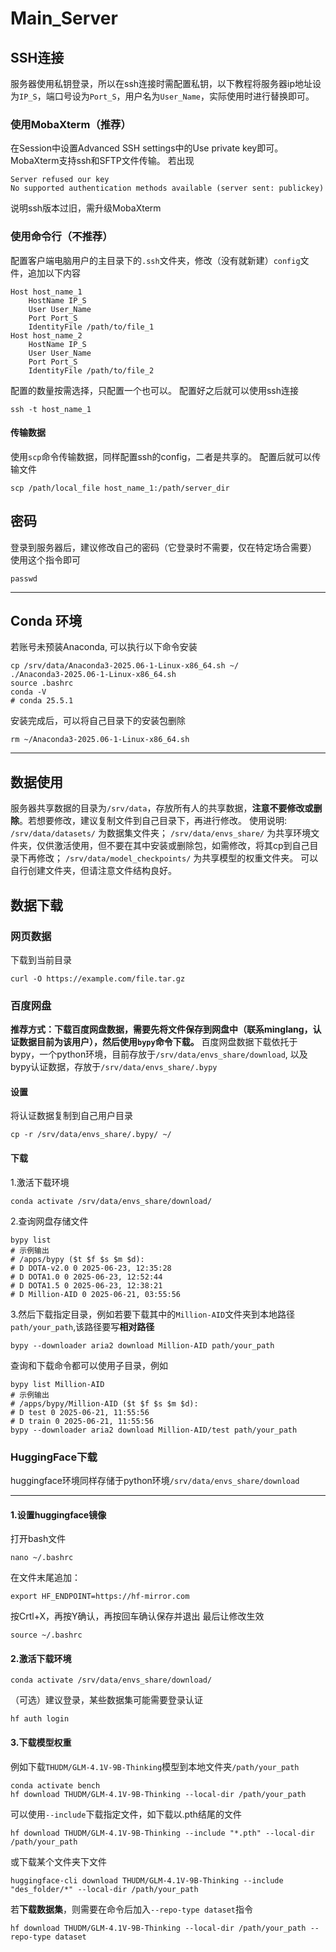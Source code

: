 # Main_Server
## SSH连接
服务器使用私钥登录，所以在ssh连接时需配置私钥，以下教程将服务器ip地址设为`IP_S`，端口号设为`Port_S`，用户名为`User_Name`，实际使用时进行替换即可。
### 使用MobaXterm（推荐）
在Session中设置Advanced SSH settings中的Use private key即可。
MobaXterm支持ssh和SFTP文件传输。
若出现
```
Server refused our key
No supported authentication methods available (server sent: publickey)
```
说明ssh版本过旧，需升级MobaXterm

### 使用命令行（不推荐）
配置客户端电脑用户的主目录下的`.ssh`文件夹，修改（没有就新建）`config`文件，追加以下内容
```
Host host_name_1
    HostName IP_S
    User User_Name
    Port Port_S
    IdentityFile /path/to/file_1
Host host_name_2
    HostName IP_S
    User User_Name
    Port Port_S
    IdentityFile /path/to/file_2
```
配置的数量按需选择，只配置一个也可以。
配置好之后就可以使用ssh连接
```
ssh -t host_name_1
```
#### 传输数据
使用`scp`命令传输数据，同样配置ssh的config，二者是共享的。
配置后就可以传输文件
```
scp /path/local_file host_name_1:/path/server_dir
```

## 密码
登录到服务器后，建议修改自己的密码（它登录时不需要，仅在特定场合需要）
使用这个指令即可
```
passwd
```


---
## Conda 环境
若账号未预装Anaconda, 可以执行以下命令安装
```
cp /srv/data/Anaconda3-2025.06-1-Linux-x86_64.sh ~/
./Anaconda3-2025.06-1-Linux-x86_64.sh
source .bashrc
conda -V
# conda 25.5.1
```

安装完成后，可以将自己目录下的安装包删除
```
rm ~/Anaconda3-2025.06-1-Linux-x86_64.sh
```

---

## 数据使用
服务器共享数据的目录为`/srv/data`，存放所有人的共享数据，**注意不要修改或删除**。若想要修改，建议复制文件到自己目录下，再进行修改。
使用说明:
`/srv/data/datasets/` 为数据集文件夹；
`/srv/data/envs_share/` 为共享环境文件夹，仅供激活使用，但不要在其中安装或删除包，如需修改，将其cp到自己目录下再修改；
`/srv/data/model_checkpoints/` 为共享模型的权重文件夹。
可以自行创建文件夹，但请注意文件结构良好。

## 数据下载
### 网页数据
下载到当前目录
```
curl -O https://example.com/file.tar.gz
```

### 百度网盘
**推荐方式：下载百度网盘数据，需要先将文件保存到网盘中（联系minglang，认证数据目前为该用户），然后使用`bypy`命令下载。**
百度网盘数据下载依托于bypy，一个python环境，目前存放于`/srv/data/envs_share/download`, 以及bypy认证数据，存放于`/srv/data/envs_share/.bypy`
#### 设置
将认证数据复制到自己用户目录
```
cp -r /srv/data/envs_share/.bypy/ ~/
```
#### 下载
1.激活下载环境
```
conda activate /srv/data/envs_share/download/
```

2.查询网盘存储文件
```
bypy list
# 示例输出
# /apps/bypy ($t $f $s $m $d):
# D DOTA-v2.0 0 2025-06-23, 12:35:28
# D DOTA1.0 0 2025-06-23, 12:52:44
# D DOTA1.5 0 2025-06-23, 12:38:21
# D Million-AID 0 2025-06-21, 03:55:56
```
3.然后下载指定目录，例如若要下载其中的`Million-AID`文件夹到本地路径`path/your_path`,该路径要写**相对路径**
```
bypy --downloader aria2 download Million-AID path/your_path
```
查询和下载命令都可以使用子目录，例如
```
bypy list Million-AID
# 示例输出
# /apps/bypy/Million-AID ($t $f $s $m $d):
# D test 0 2025-06-21, 11:55:56
# D train 0 2025-06-21, 11:55:56
bypy --downloader aria2 download Million-AID/test path/your_path
```

### HuggingFace下载
huggingface环境同样存储于python环境`/srv/data/envs_share/download`


---
#### 1.设置huggingface镜像
打开bash文件
```
nano ~/.bashrc
```
在文件末尾追加：
```
export HF_ENDPOINT=https://hf-mirror.com
```
按Crtl+X，再按Y确认，再按回车确认保存并退出
最后让修改生效
```
source ~/.bashrc
```

#### 2.激活下载环境
```
conda activate /srv/data/envs_share/download/
```
（可选）建议登录，某些数据集可能需要登录认证
```
hf auth login
```

#### 3.下载模型权重
例如下载`THUDM/GLM-4.1V-9B-Thinking`模型到本地文件夹`/path/your_path`
```
conda activate bench
hf download THUDM/GLM-4.1V-9B-Thinking --local-dir /path/your_path
```
可以使用`--include`下载指定文件，如下载以.pth结尾的文件
```
hf download THUDM/GLM-4.1V-9B-Thinking --include "*.pth" --local-dir /path/your_path
```
或下载某个文件夹下文件
```
huggingface-cli download THUDM/GLM-4.1V-9B-Thinking --include "des_folder/*" --local-dir /path/your_path
```

若**下载数据集**，则需要在命令后加入`--repo-type dataset`指令
```
hf download THUDM/GLM-4.1V-9B-Thinking --local-dir /path/your_path --repo-type dataset
```
